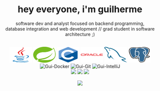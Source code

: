 <div align="center">
  <h1>hey everyone, i'm guilherme</h1>
  
  software dev and analyst focused on backend programming,<br>
  database integration and web development // grad student in software architecture ;)<br>
</div>

<div align="center">
  <br>
  <img align="justify" alt="Gui-Java" height="50" width="70" src="https://raw.githubusercontent.com/devicons/devicon/master/icons/java/java-original.svg">
  <img align="justify" alt="Gui-Spring" height="50" width="70" src="https://raw.githubusercontent.com/devicons/devicon/1119b9f84c0290e0f0b38982099a2bd027a48bf1/icons/spring/spring-original.svg">
  <img align="justify" alt="Gui-C" height="50" width="70" src="https://raw.githubusercontent.com/devicons/devicon/1119b9f84c0290e0f0b38982099a2bd027a48bf1/icons/c/c-original.svg">
  <img align="justify" alt="Gui-Oracle" height="50" width="70" src="https://raw.githubusercontent.com/devicons/devicon/1119b9f84c0290e0f0b38982099a2bd027a48bf1/icons/oracle/oracle-original.svg">
  <img align="justify" alt="Gui-Mysql" height="50" width="70" src="https://raw.githubusercontent.com/devicons/devicon/6910f0503efdd315c8f9b858234310c06e04d9c0/icons/mysql/mysql-original.svg">
  <img align="justify" alt="Gui-Postgresql" height="50" width="70" src="https://raw.githubusercontent.com/devicons/devicon/6910f0503efdd315c8f9b858234310c06e04d9c0/icons/postgresql/postgresql-original.svg">
  <br>
  <img align="justify" alt="Gui-Docker" height="50" width="70" src="https://cdn.jsdelivr.net/gh/devicons/devicon/icons/docker/docker-original.svg">
  <img align="justify" alt="Gui-Git" height="50" width="70" src="https://cdn.jsdelivr.net/gh/devicons/devicon/icons/git/git-original.svg">
  <img align="justify" alt="Gui-IntelliJ" height="50" width="70" src="https://cdn.jsdelivr.net/gh/devicons/devicon/icons/intellij/intellij-original.svg">
  <br>
</div>

<div align="center"> 
  <a href="https://www.linkedin.com/in/guilherme-reis-lima/" target="_blank"><img src="https://img.shields.io/badge/-LinkedIn-%230077B5?style=for-the-badge&logo=linkedin&logoColor=white" target="_blank"></a> 
  <a href = "mailto:contato.guilhermereislima@gmail.com"><img src="https://img.shields.io/badge/-Gmail-%23333?style=for-the-badge&logo=gmail&logoColor=white" target="_blank"></a>
  <a href="https://www.instagram.com/guilhermesier_/" target="_blank"><img src="https://img.shields.io/badge/-Instagram-%23E4405F?style=for-the-badge&logo=instagram&logoColor=white" target="_blank"></a>
</div>

<div align="center">
  <br>
  <a href="https://github.com/guireislima">
  <img height="150em" src="https://github-readme-stats.vercel.app/api?username=guireislima&show_icons=true&theme=cobalt&include_all_commits=true&count_private=true"/>
</div>
